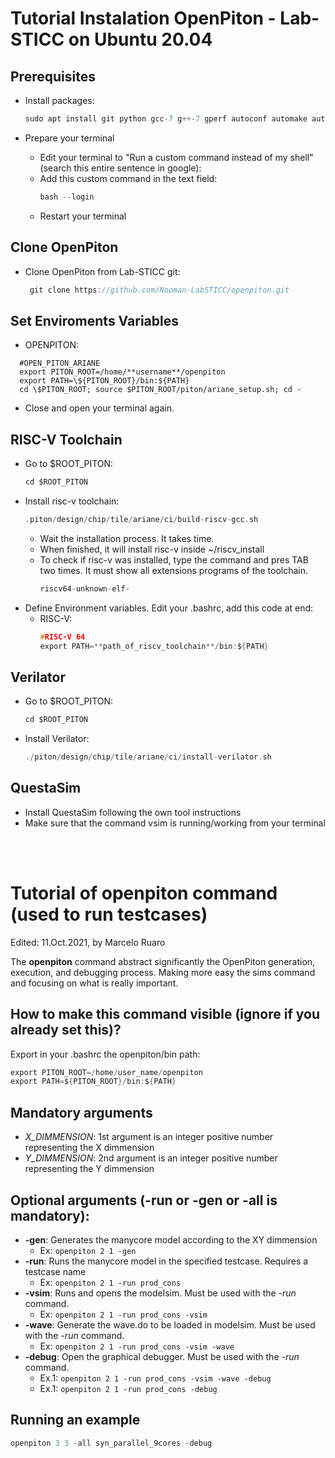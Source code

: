 # Tutorial Instalation OpenPiton - Lab-STICC on Ubuntu 20.04

## Prerequisites
* Install packages:
  ```c
  sudo apt install git python gcc-7 g++-7 gperf autoconf automake autotools-dev libmpc-dev libmpfr-dev libgmp-dev gawk build-essential bison flex texinfo python-pexpect libusb-1.0-0-dev default-jdk zlib1g-dev valgrind csh
    ```

* Prepare your terminal
  * Edit your terminal to "Run a custom command instead of my shell" (search this entire sentence in google):
  * Add this custom command in the text field:
    ```c
    bash --login
    ```
  * Restart your terminal
  

## Clone OpenPiton
* Clone OpenPiton from Lab-STICC git:
   ```c
    git clone https://github.com/Nooman-LabSTICC/openpiton.git
   ```

## Set Enviroments Variables

  
  * OPENPITON: 
  ```
    #OPEN_PITON_ARIANE  
    export PITON_ROOT=/home/**username**/openpiton  
    export PATH=\${PITON_ROOT}/bin:${PATH}  
    cd \$PITON_ROOT; source $PITON_ROOT/piton/ariane_setup.sh; cd -
  ```

* Close and open your terminal again.
  
## RISC-V Toolchain
* Go to $ROOT_PITON:
    ```c
    cd $ROOT_PITON
    ```
* Install risc-v toolchain:
    ```c
    .piton/design/chip/tile/ariane/ci/build-riscv-gcc.sh
    ```
    * Wait the installation process. It takes time.
    * When finished, it will install risc-v inside ~/riscv_install
    * To check if risc-v was installed, type the command and pres TAB two times. It must show all extensions programs of the toolchain.
      ```c
      riscv64-unknown-elf-
      ```
* Define Environment variables. Edit your .bashrc, add this code at end:
  * RISC-V:
    ```c
    #RISC-V 64  
    export PATH=**path_of_riscv_toolchain**/bin:${PATH}
    ```


## Verilator
* Go to $ROOT_PITON:
    ```c
    cd $ROOT_PITON
    ```
* Install Verilator:
    ```c
    ./piton/design/chip/tile/ariane/ci/install-verilator.sh
    ```

## QuestaSim
* Install QuestaSim following the own tool instructions
* Make sure that the command vsim is running/working from your terminal

<br/><br/>

Tutorial of **openpiton** command (used to run testcases)
============
Edited: 11.Oct.2021, by Marcelo Ruaro

The **openpiton** command abstract significantly the OpenPiton generation, execution, and debugging process. Making more easy the sims command and focusing on what is really important.

How to make this command visible (ignore if you already set this)?
---------------
Export in your .bashrc the openpiton/bin path:
```c
export PITON_ROOT=/home/user_name/openpiton
export PATH=${PITON_ROOT}/bin:${PATH}
```

Mandatory arguments
---------------
* *X_DIMMENSION*: 1st argument is an integer positive number representing the X dimmension
* *Y_DIMMENSION*:  2nd argument is an integer positive number representing the Y dimmension
  

  

Optional arguments (-run or -gen or -all is mandatory):
---------------
* **-gen**: Generates the manycore model according to the XY dimmension
  * Ex: ``` openpiton 2 1 -gen ```
* **-run**: Runs the manycore model in the specified testcase. Requires a testcase name
  * Ex: ```openpiton 2 1 -run prod_cons```
* **-vsim**: Runs and opens the modelsim. Must be used with the *-run* command.
  * Ex: ```openpiton 2 1 -run prod_cons -vsim```
* **-wave**: Generate the wave.do to be loaded in modelsim. Must be used with the *-run* command.
  * Ex: ```openpiton 2 1 -run prod_cons -vsim -wave```
* **-debug**: Open the graphical debugger. Must be used with the *-run* command.
  *  Ex.1: ```openpiton 2 1 -run prod_cons -vsim -wave -debug```
  *  Ex.1: ```openpiton 2 1 -run prod_cons -debug```

## Running an example

```c
openpiton 3 3 -all syn_parallel_9cores -debug
```

    
   